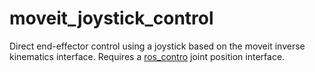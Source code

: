 # moveit_joystick_control
Direct end-effector control using a joystick based on the moveit inverse kinematics interface.
Requires a [ros_contro](http://wiki.ros.org/ros_control) joint position interface.
